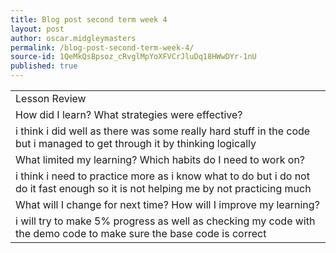 ```yaml
---
title: Blog post second term week 4
layout: post
author: oscar.midgleymasters
permalink: /blog-post-second-term-week-4/
source-id: 1QeMkQsBpsoz_cRvglMpYoXFVCrJluDq18HWwDYr-1nU
published: true
---
```

<table>
  <tr>
    <td>Lesson Review</td>
  </tr>
  <tr>
    <td>How did I learn? What strategies were effective? </td>
  </tr>
  <tr>
    <td>i think i did well as there was some really hard stuff in the code but i managed to get through it by thinking logically</td>
  </tr>
  <tr>
    <td>What limited my learning? Which habits do I need to work on? </td>
  </tr>
  <tr>
    <td>i think i need to practice more as i know what to do but i do not do it fast enough so it is not helping me by not practicing much</td>
  </tr>
  <tr>
    <td>What will I change for next time? How will I improve my learning?</td>
  </tr>
  <tr>
    <td>i will try to make 5% progress as well as checking my code with the demo code to make sure the base code is correct</td>
  </tr>
</table>


